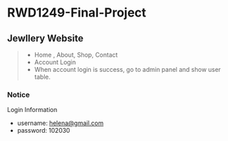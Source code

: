 # RWD1249-Final-Project
## Jewllery Website

> * Home , About, Shop, Contact
> * Account Login
> * When account login is success, go to admin panel and show user table.

### Notice
Login Information
* username: helena@gmail.com
* password: 102030
